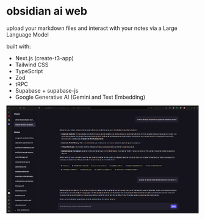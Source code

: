 # obsidian ai web

upload your markdown files and interact with your notes via a Large Language Model

built with:
- Next.js (create-t3-app)
- Tailwind CSS
- TypeScript
- Zod
- tRPC
- Supabase + supabase-js
- Google Generative AI (Gemini and Text Embedding)

[<img src="https://github.com/thereal-atom/obsidian-notes-ai/blob/main/public/screenshots/example.png">](https://oscarfal.vercel.app)